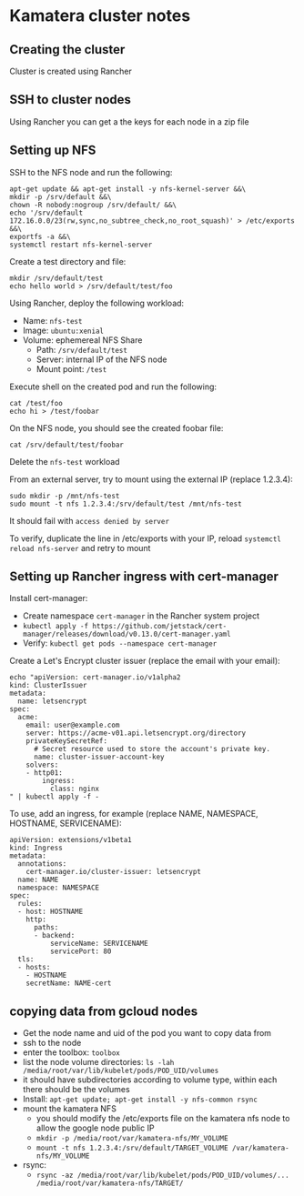 # Kamatera cluster notes

## Creating the cluster

Cluster is created using Rancher

## SSH to cluster nodes

Using Rancher you can get a the keys for each node in a zip file

## Setting up NFS

SSH to the NFS node and run the following:

```
apt-get update && apt-get install -y nfs-kernel-server &&\
mkdir -p /srv/default &&\
chown -R nobody:nogroup /srv/default/ &&\
echo '/srv/default 172.16.0.0/23(rw,sync,no_subtree_check,no_root_squash)' > /etc/exports &&\
exportfs -a &&\
systemctl restart nfs-kernel-server
```

Create a test directory and file:

```
mkdir /srv/default/test
echo hello world > /srv/default/test/foo
```

Using Rancher, deploy the following workload:

* Name: `nfs-test`
* Image: `ubuntu:xenial`
* Volume: ephemereal NFS Share
  * Path: `/srv/default/test`
  * Server: internal IP of the NFS node
  * Mount point: `/test`

Execute shell on the created pod and run the following:

```
cat /test/foo
echo hi > /test/foobar
```

On the NFS node, you should see the created foobar file:

```
cat /srv/default/test/foobar
```

Delete the `nfs-test` workload

From an external server, try to mount using the external IP (replace 1.2.3.4):

```
sudo mkdir -p /mnt/nfs-test
sudo mount -t nfs 1.2.3.4:/srv/default/test /mnt/nfs-test
```

It should fail with `access denied by server`

To verify, duplicate the line in /etc/exports with your IP, reload `systemctl reload nfs-server` and retry to mount

## Setting up Rancher ingress with cert-manager

Install cert-manager:

* Create namespace `cert-manager` in the Rancher system project
* `kubectl apply -f https://github.com/jetstack/cert-manager/releases/download/v0.13.0/cert-manager.yaml`
* Verify: `kubectl get pods --namespace cert-manager`

Create a Let's Encrypt cluster issuer (replace the email with your email):

```
echo "apiVersion: cert-manager.io/v1alpha2
kind: ClusterIssuer
metadata:
  name: letsencrypt
spec:
  acme:
    email: user@example.com
    server: https://acme-v01.api.letsencrypt.org/directory
    privateKeySecretRef:
      # Secret resource used to store the account's private key.
      name: cluster-issuer-account-key
    solvers:
    - http01:
        ingress:
          class: nginx
" | kubectl apply -f -
```

To use, add an ingress, for example (replace NAME, NAMESPACE, HOSTNAME, SERVICENAME):

```
apiVersion: extensions/v1beta1
kind: Ingress
metadata:
  annotations:
    cert-manager.io/cluster-issuer: letsencrypt
  name: NAME
  namespace: NAMESPACE
spec:
  rules:
  - host: HOSTNAME
    http:
      paths:
      - backend:
          serviceName: SERVICENAME
          servicePort: 80
  tls:
  - hosts:
    - HOSTNAME
    secretName: NAME-cert
```

## copying data from gcloud nodes

* Get the node name and uid of the pod you want to copy data from
* ssh to the node
* enter the toolbox: `toolbox`
* list the node volume directories: `ls -lah /media/root/var/lib/kubelet/pods/POD_UID/volumes`
* it should have subdirectories according to volume type, within each there should be the volumes
* Install: `apt-get update; apt-get install -y nfs-common rsync`
* mount the kamatera NFS
  * you should modify the /etc/exports file on the kamatera nfs node to allow the google node public IP
  * `mkdir -p /media/root/var/kamatera-nfs/MY_VOLUME`
  * `mount -t nfs 1.2.3.4:/srv/default/TARGET_VOLUME /var/kamatera-nfs/MY_VOLUME`
* rsync:
  * `rsync -az /media/root/var/lib/kubelet/pods/POD_UID/volumes/... /media/root/var/kamatera-nfs/TARGET/`

